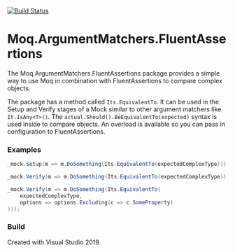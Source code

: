 [![Build Status](https://dev.azure.com/ronaldbosma/GitHub/_apis/build/status/ronaldbosma.Moq.ArgumentMatchers.FluentAssertions?branchName=master)](https://dev.azure.com/ronaldbosma/GitHub/_build/latest?definitionId=5&branchName=master)

Moq.ArgumentMatchers.FluentAssertions
===

The Moq.ArgumentMatchers.FluentAssertions package provides a simple way to use Moq in combination with FluentAssertions to compare complex objects.

The package has a method called `Its.EquivalentTo`. It can be used in the Setup and Verify stages of a Mock similar to other argument matchers like ` It.IsAny<T>()`. The `actual.Should().BeEquivalentTo(expected)` syntax is used inside to compare objects. An overload is available so you can pass in configuration to FluentAssertions.

### Examples
```csharp
_mock.Setup(m => m.DoSomething(Its.EquivalentTo(expectedComplexType))).Returns(result);

_mock.Verify(m => m.DoSomething(Its.EquivalentTo(expectedComplexType)));

_mock.Verify(m => m.DoSomething(Its.EquivalentTo(
    expectedComplexType, 
    options => options.Excluding(c => c.SomeProperty)
)));
```

### Build
Created with Visual Studio 2019.